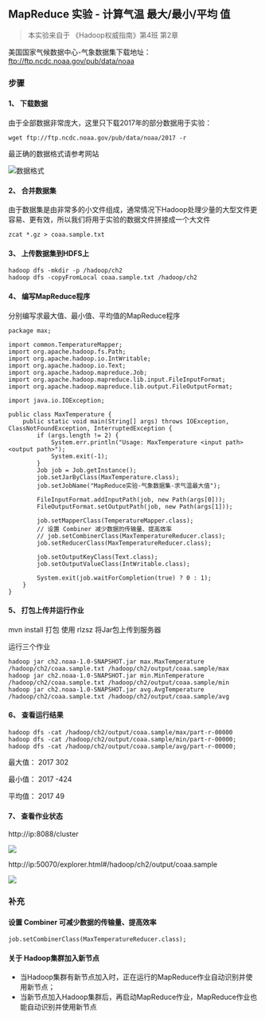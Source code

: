 ## MapReduce 实验 - 计算气温 最大/最小/平均 值

> 本实验来自于 《Hadoop权威指南》第4班 第2章

美国国家气候数据中心-气象数据集下载地址：ftp://ftp.ncdc.noaa.gov/pub/data/noaa 

### 步骤

#### 1、 下载数据

由于全部数据非常庞大，这里只下载2017年的部分数据用于实验：

```
wget ftp://ftp.ncdc.noaa.gov/pub/data/noaa/2017 -r
```

最正确的数据格式请参考网站

![数据格式](http://image.laijianfeng.org/20181126_162421.png)

#### 2、 合并数据集

由于数据集是由非常多的小文件组成，通常情况下Hadoop处理少量的大型文件更容易、更有效，所以我们将用于实验的数据文件拼接成一个大文件


```
zcat *.gz > coaa.sample.txt
```

#### 3、 上传数据集到HDFS上

```
hadoop dfs -mkdir -p /hadoop/ch2
hadoop dfs -copyFromLocal coaa.sample.txt /hadoop/ch2
```

#### 4、 编写MapReduce程序

分别编写求最大值、最小值、平均值的MapReduce程序

```$xslt
package max;

import common.TemperatureMapper;
import org.apache.hadoop.fs.Path;
import org.apache.hadoop.io.IntWritable;
import org.apache.hadoop.io.Text;
import org.apache.hadoop.mapreduce.Job;
import org.apache.hadoop.mapreduce.lib.input.FileInputFormat;
import org.apache.hadoop.mapreduce.lib.output.FileOutputFormat;

import java.io.IOException;

public class MaxTemperature {
    public static void main(String[] args) throws IOException, ClassNotFoundException, InterruptedException {
        if (args.length != 2) {
            System.err.println("Usage: MaxTemperature <input path> <output path>");
            System.exit(-1);
        }
        Job job = Job.getInstance();
        job.setJarByClass(MaxTemperature.class);
        job.setJobName("MapReduce实验-气象数据集-求气温最大值");

        FileInputFormat.addInputPath(job, new Path(args[0]));
        FileOutputFormat.setOutputPath(job, new Path(args[1]));

        job.setMapperClass(TemperatureMapper.class);
        // 设置 Combiner 减少数据的传输量、提高效率
        // job.setCombinerClass(MaxTemperatureReducer.class);
        job.setReducerClass(MaxTemperatureReducer.class);

        job.setOutputKeyClass(Text.class);
        job.setOutputValueClass(IntWritable.class);

        System.exit(job.waitForCompletion(true) ? 0 : 1);
    }
}

```

#### 5、 打包上传并运行作业

mvn install 打包
使用 rlzsz 将Jar包上传到服务器

运行三个作业

```
hadoop jar ch2.noaa-1.0-SNAPSHOT.jar max.MaxTemperature /hadoop/ch2/coaa.sample.txt /hadoop/ch2/output/coaa.sample/max
hadoop jar ch2.noaa-1.0-SNAPSHOT.jar min.MinTemperature /hadoop/ch2/coaa.sample.txt /hadoop/ch2/output/coaa.sample/min
hadoop jar ch2.noaa-1.0-SNAPSHOT.jar avg.AvgTemperature /hadoop/ch2/coaa.sample.txt /hadoop/ch2/output/coaa.sample/avg
```

#### 6、 查看运行结果

```
hadoop dfs -cat /hadoop/ch2/output/coaa.sample/max/part-r-00000
hadoop dfs -cat /hadoop/ch2/output/coaa.sample/min/part-r-00000;
hadoop dfs -cat /hadoop/ch2/output/coaa.sample/avg/part-r-00000;
```


最大值：
2017	302

最小值：
2017	-424

平均值：
2017	49

#### 7、 查看作业状态

http://ip:8088/cluster

![](http://image.laijianfeng.org/20181126_164354.png)


http://ip:50070/explorer.html#/hadoop/ch2/output/coaa.sample

![](http://image.laijianfeng.org/20181126_164609.png)


### 补充

#### 设置 Combiner 可减少数据的传输量、提高效率

```
job.setCombinerClass(MaxTemperatureReducer.class);
```



#### 关于 Hadoop集群加入新节点

* 当Hadoop集群有新节点加入时，正在运行的MapReduce作业自动识别并使用新节点；
* 当新节点加入Hadoop集群后，再启动MapReduce作业，MapReduce作业也能自动识别并使用新节点



